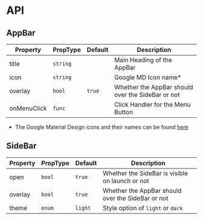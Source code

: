 # API
## AppBar
| Property    | PropType | Default | Description |
| ----------- | -------- | ------- | ----------- |
| title       | `string` |         | Main Heading of the AppBar |
| icon        | `string` |         | Google MD Icon name* |
| overlay     | `bool`   | `true`  | Whether the AppBar should over the SideBar or not |
| onMenuClick | `func`   |         | Click Handler for the Menu Button |

* The Google Material Design icons and their names can be found [here](https://design.google.com/icons/)

## SideBar
| Property    | PropType | Default | Description |
| ----------- | -------- | ------- | ----------- |
| open        | `bool`   | `true`  | Whether the SideBar is visible on launch or not |
| overlay     | `bool`   | `true`  | Whether the AppBar should over the SideBar or not |
| theme       | `enum`   | `light` | Style option of `light` or `dark` |
